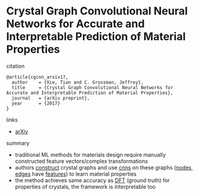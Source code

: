 #  Crystal Graph Convolutional Neural Networks for Accurate and Interpretable Prediction of Material Properties

citation
```
@article{cgcnn_arxiv17,
  author    = {Xie, Tian and C. Grossman, Jeffrey},
  title     = {Crystal Graph Convolutional Neural Networks for Accurate and Interpretable Prediction of Material Properties},
  journal   = {arXiv preprint},
  year      = {2017}
}
```

links
- [arXiv](https://arxiv.org/abs/1710.10324)

summary

- traditional ML methods for materials design require manually constructed feature vectors/complex transformations
- authors [construct](https://i.imgur.com/wxApCY2.png) crystal graphs and use [cnns](https://s17.postimg.org/rz77ahzyn/di2.png) on these graphs ([nodes, edges](https://s17.postimg.org/e5iulnx5b/di3.png) have [features](https://s17.postimg.org/c2d0rbmlr/di4.png)) to learn material properties
- the method achieves same accuracy as [DFT](https://en.wikipedia.org/wiki/Density_functional_theory) (ground truth) for properties of crystals, the framework is interpretable too
